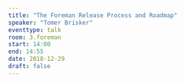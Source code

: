 ```yaml
---
title: "The Foreman Release Process and Roadmap"
speaker: "Tomer Brisker"
eventtype: talk
room: 3.foreman
start: 14:00
end: 14:55
date: 2018-12-29
draft: false
---
```

